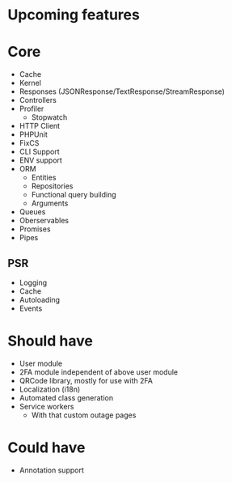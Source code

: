 # Upcoming features
# Core
- Cache
- Kernel
- Responses (JSONResponse/TextResponse/StreamResponse)
- Controllers
- Profiler
    - Stopwatch
- HTTP Client
- PHPUnit
- FixCS
- CLI Support
- ENV support
- ORM
    - Entities
    - Repositories
    - Functional query building
    - Arguments
- Queues
- Oberservables
- Promises
- Pipes

## PSR
- Logging
- Cache
- Autoloading
- Events

# Should have
- User module
- 2FA module independent of above user module 
- QRCode library, mostly for use with 2FA
- Localization (i18n)
- Automated class generation
- Service workers
  - With that custom outage pages

# Could have
- Annotation support
